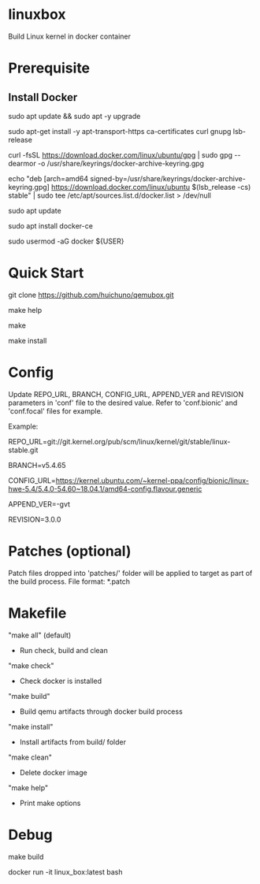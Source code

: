 # linuxbox
Build Linux kernel in docker container

# Prerequisite
Install Docker
--------------
sudo apt update && sudo apt -y upgrade

sudo apt-get install -y apt-transport-https ca-certificates curl gnupg lsb-release

curl -fsSL https://download.docker.com/linux/ubuntu/gpg | sudo gpg --dearmor -o /usr/share/keyrings/docker-archive-keyring.gpg

echo "deb [arch=amd64 signed-by=/usr/share/keyrings/docker-archive-keyring.gpg] https://download.docker.com/linux/ubuntu $(lsb_release -cs) stable" | sudo tee /etc/apt/sources.list.d/docker.list > /dev/null
  
sudo apt update

sudo apt install docker-ce

sudo usermod -aG docker ${USER}

# Quick Start
git clone https://github.com/huichuno/qemubox.git

make help

make

make install

# Config
Update REPO_URL, BRANCH, CONFIG_URL, APPEND_VER and REVISION parameters in 'conf' file to the desired value. Refer to 'conf.bionic' and 'conf.focal' files for example.

Example:

REPO_URL=git://git.kernel.org/pub/scm/linux/kernel/git/stable/linux-stable.git

BRANCH=v5.4.65

CONFIG_URL=https://kernel.ubuntu.com/~kernel-ppa/config/bionic/linux-hwe-5.4/5.4.0-54.60~18.04.1/amd64-config.flavour.generic

APPEND_VER=-gvt

REVISION=3.0.0

# Patches (optional)
Patch files dropped into 'patches/' folder will be applied to target as part of the build process.
File format: *.patch

# Makefile
"make all" (default)

- Run check, build and clean

"make check"

- Check docker is installed

"make build"

- Build qemu artifacts through docker build process

"make install"

- Install artifacts from build/ folder 

"make clean"

- Delete docker image

"make help"

- Print make options

# Debug
make build

docker run -it linux_box:latest bash
